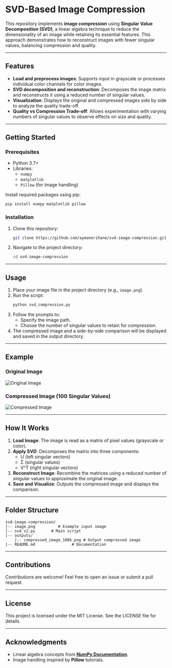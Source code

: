# SVD-Based Image Compression

This repository implements **image compression** using **Singular Value Decomposition (SVD)**, a linear algebra technique to reduce the dimensionality of an image while retaining its essential features. This approach demonstrates how to reconstruct images with fewer singular values, balancing compression and quality.

---

## Features

- **Load and preprocess images**: Supports input in grayscale or processes individual color channels for color images.
- **SVD decomposition and reconstruction**: Decomposes the image matrix and reconstructs it using a reduced number of singular values.
- **Visualization**: Displays the original and compressed images side by side to analyze the quality trade-off.
- **Quality vs Compression Trade-off**: Allows experimentation with varying numbers of singular values to observe effects on size and quality.

---

## Getting Started

### Prerequisites

- Python 3.7+
- Libraries:
  - `numpy`
  - `matplotlib`
  - `Pillow` (for image handling)

Install required packages using pip:
```bash
pip install numpy matplotlib pillow
```

### Installation

1. Clone this repository:
   ```bash
   git clone https://github.com/aymanerihane/svd-image-compression.git
   ```
2. Navigate to the project directory:
   ```bash
   cd svd-image-compression
   ```

---

## Usage

1. Place your image file in the project directory (e.g., `image.png`).
2. Run the script:
   ```bash
   python svd_compression.py
   ```
3. Follow the prompts to:
   - Specify the image path.
   - Choose the number of singular values to retain for compression.
4. The compressed image and a side-by-side comparison will be displayed and saved in the output directory.

---

## Example

### Original Image
![Original Image](./image.png)

### Compressed Image (100 Singular Values)
![Compressed Image](./outputs/compressed_image_100k.png)

---

## How It Works

1. **Load Image**: The image is read as a matrix of pixel values (grayscale or color).
2. **Apply SVD**: Decomposes the matrix into three components:
   - U (left singular vectors)
   - Σ (singular values)
   - V^T (right singular vectors)
3. **Reconstruct Image**: Recombine the matrices using a reduced number of singular values to approximate the original image.
4. **Save and Visualize**: Outputs the compressed image and displays the comparison.

---

## Folder Structure

```
svd-image-compression/
|-- image.png          # Example input image
|-- svd_v2.py       # Main script
|-- outputs/
    |-- compressed_image_100k.png # Output compressed image
|-- README.md                # Documentation
```

---

## Contributions

Contributions are welcome! Feel free to open an issue or submit a pull request.

---

## License

This project is licensed under the MIT License. See the LICENSE file for details.

---

## Acknowledgments

- Linear algebra concepts from **[NumPy Documentation](https://numpy.org/doc/)**.
- Image handling inspired by **Pillow** tutorials.

